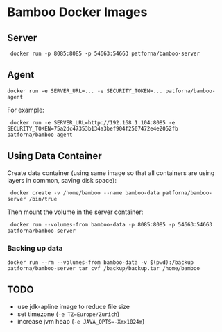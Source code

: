 # Bamboo Docker Images

## Server

     docker run -p 8085:8085 -p 54663:54663 patforna/bamboo-server

## Agent

    docker run -e SERVER_URL=... -e SECURITY_TOKEN=... patforna/bamboo-agent

For example:

     docker run -e SERVER_URL=http://192.168.1.104:8085 -e SECURITY_TOKEN=75a2dc47353b134a3bef904f2507472e4e2052fb patforna/bamboo-agent

## Using Data Container

Create data container (using same image so that all containers are using layers in common, saving disk space):

     docker create -v /home/bamboo --name bamboo-data patforna/bamboo-server /bin/true

Then mount the volume in the server container:

     docker run --volumes-from bamboo-data -p 8085:8085 -p 54663:54663 patforna/bamboo-server

### Backing up data

    docker run --rm --volumes-from bamboo-data -v $(pwd):/backup patforna/bamboo-server tar cvf /backup/backup.tar /home/bamboo

## TODO

* use jdk-apline image to reduce file size
* set timezone (`-e TZ=Europe/Zurich`)
* increase jvm heap (`-e JAVA_OPTS=-Xmx1024m`)
